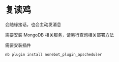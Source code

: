 # 复读鸡

会随缘接话，也会主动发消息

需要安装 MongoDB 相关服务，请另行查询相关部署方法

需要安装插件

```bash
nb plugin install nonebot_plugin_apscheduler
```
